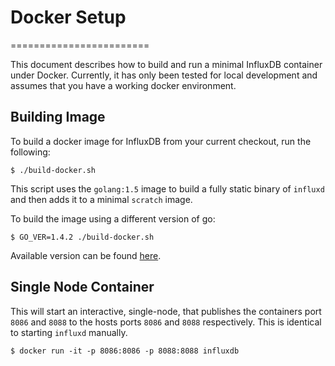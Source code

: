 # Docker Setup
========================

This document describes how to build and run a minimal InfluxDB container under Docker.   Currently, it has only been tested for local development and assumes that you have a working docker environment.

## Building Image

To build a docker image for InfluxDB from your current checkout, run the following:

```
$ ./build-docker.sh
```

This script uses the `golang:1.5` image to build a fully static binary of `influxd` and then adds it to a minimal `scratch` image.

To build the image using a different version of go:

```
$ GO_VER=1.4.2 ./build-docker.sh
```

Available version can be found [here](https://hub.docker.com/_/golang/).

## Single Node Container

This will start an interactive, single-node, that publishes the containers port `8086` and `8088` to the hosts ports `8086` and `8088` respectively.  This is identical to starting `influxd` manually.

```
$ docker run -it -p 8086:8086 -p 8088:8088 influxdb
```
